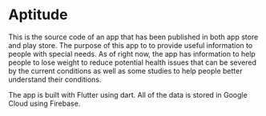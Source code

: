 # Aptitude

This is the source code of an app that has been published in both app store and play store. The purpose of this app to to provide useful information to people with special needs. As of right now, the app has information to help people to lose weight to reduce potential health issues that can be severed by the current conditions as well as some studies to help people better understand their conditions.

The app is built with Flutter using dart. All of the data is stored in Google Cloud using Firebase.
